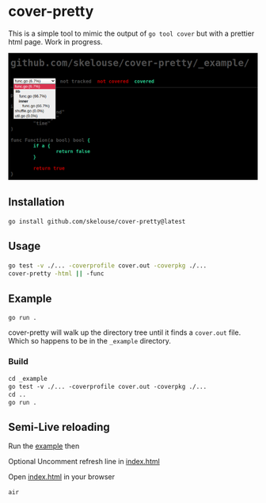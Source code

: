 # cover-pretty

This is a simple tool to mimic the output of `go tool cover` but with a prettier html page.  Work in progress.

![img](assets/example.png)

## Installation

```bash
go install github.com/skelouse/cover-pretty@latest
```

## Usage 

```bash
go test -v ./... -coverprofile cover.out -coverpkg ./...
cover-pretty -html || -func
```

## Example

```shell
go run .
```

cover-pretty will walk up the directory tree until it finds a `cover.out`  file.  Which so happens to be in the `_example` directory.


### Build

```shell
cd _example
go test -v ./... -coverprofile cover.out -coverpkg ./...
cd ..
go run .
```

## Semi-Live reloading
Run the [example](#Example) then

Optional Uncomment refresh line in [index.html](go/cover/index.html#L4)

Open [index.html](assets/index.html) in your browser

```shell
air
```
